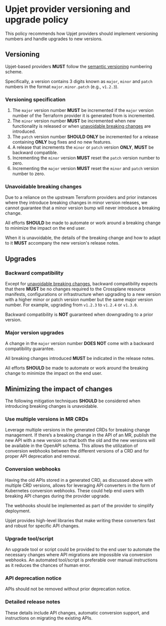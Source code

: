 # Upjet provider versioning and upgrade policy

This policy recommends how Upjet providers should implement versioning numbers and handle upgrades to new versions.

## Versioning 

Upjet-based providers **MUST** follow the [semantic versioning](https://semver.org/) numbering scheme. 

Specifically, a version contains 3 digits known as `major`, `minor` and `patch` numbers in the format `major.minor.patch` (e.g., `v1.2.3`).

### Versioning specification

1. The `major` version number **MUST** be incremented if the `major` version number of the Terraform provider it is generated from is incremented.
2. The `minor` version number **MUST** be incremented when new functionality is released or when [unavoidable breaking changes](#unavoidable-breaking-changes) are introduced. 
3. The `patch` version number **SHOULD ONLY** be incremented for a release containing **ONLY** bug fixes and no new features.
4. A release that increments the `minor` or `patch` version **ONLY**, **MUST** be backward compatible.
5. Incrementing the `minor` version **MUST** reset the `patch` version number to zero.
6. Incrementing the `major` version **MUST** reset the `minor` and `patch` version number to zero.

### Unavoidable breaking changes

Due to a reliance on the upstream Terraform providers and prior instances where they introduce breaking changes in minor version releases, we cannot guarantee that a minor version bump will never introduce a breaking change. 

All efforts **SHOULD** be made to automate or work around a breaking change to minimize the impact on the end user. 

When it is unavoidable, the details of the breaking change and how to adapt to it **MUST** accompany the new version's release notes.

## Upgrades

### Backward compatibility

Except for [unavoidable breaking changes](#unavoidable-breaking-changes), backward compatibility expects that there **MUST** be no changes required to the Crossplane resource manifests, configurations or infrastructure when upgrading to a new version with a higher minor or patch version number but the same major version number. For example, upgrading from `v1.2.3` to `v1.2.4` or `v1.3.0`.  

Backward compatibility is **NOT** guaranteed when downgrading to a prior version.

### Major version upgrades

A change in the `major` version number **DOES NOT** come with a backward compatibility guarantee.

All breaking changes introduced **MUST** be indicated in the release notes. 

All efforts **SHOULD** be made to automate or work around the breaking change to minimize the impact on the end user. 

## Minimizing the impact of changes

The following mitigation techniques **SHOULD** be considered when introducing breaking changes is unavoidable.

### Use multiple versions in MR CRDs 

Leverage multiple versions in the generated CRDs for breaking change management. If there’s a breaking change in the API of an MR, publish the new API with a new version so that both the old and the new versions will be available in the OpenAPI schema. This allows the utilization of conversion webhooks between the different versions of a CRD and for proper API deprecation and removal.

### Conversion webhooks 

Having the old APIs stored in a generated CRD, as discussed above with multiple CRD versions, allows for leveraging API converters in the form of Kubernetes conversion webhooks. These could help end users with breaking API changes during the provider upgrade. 

The webhooks should be implemented as part of the provider to simplify deployment.

Upjet provides high-level libraries that make writing these converters fast and robust for specific API changes.

### Upgrade tool/script

An upgrade tool or script could be provided to the end user to automate the necessary changes where API migrations are impossible via conversion webhooks. An automated tool/script is preferable over manual instructions as it reduces the chances of human error. 

### API deprecation notice

APIs should not be removed without prior deprecation notice.

### Detailed release notes

These details include API changes, automatic conversion support, and instructions on migrating the existing APIs.